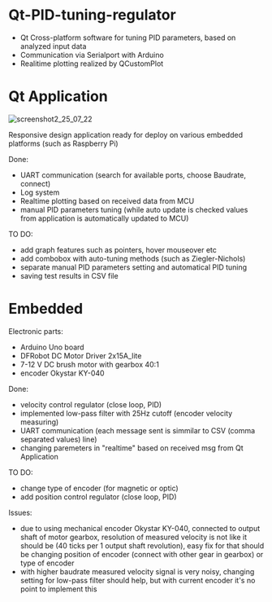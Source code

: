 # Qt-PID-tuning-regulator

- Qt Cross-platform software for tuning PID parameters, based on analyzed input data
- Communication via Serialport with Arduino
- Realitime plotting realized by QCustomPlot


# Qt Application

![screenshot2_25_07_22](https://user-images.githubusercontent.com/106441011/180836256-c61c20fe-4243-49cc-a051-e6ef0023f7b8.png)


Responsive design application ready for deploy on various embedded platforms (such as Raspberry Pi)

Done:
- UART communication (search for available ports, choose Baudrate, connect)
- Log system
- Realtime plotting based on received data from MCU
- manual PID parameters tuning (while auto update is checked values from application is automatically updated to MCU)

TO DO:
- add graph features such as pointers, hover mouseover etc
- add combobox with auto-tuning methods (such as Ziegler-Nichols)
- separate manual PID parameters setting and automatical PID tuning
- saving test results in CSV file


# Embedded

Electronic parts:
- Arduino Uno board
- DFRobot DC Motor Driver 2x15A_lite
- 7-12 V DC brush motor with gearbox 40:1
- encoder Okystar KY-040

Done:
- velocity control regulator (close loop, PID)
- implemented low-pass filter with 25Hz cutoff (encoder velocity measuring)
- UART communication (each message sent is simmilar to CSV (comma separated values) line)
- changing paremeters in "realtime" based on received msg from Qt Application

TO DO:
- change type of encoder (for magnetic or optic)
- add position control regulator (close loop, PID)

Issues:
- due to using mechanical encoder Okystar KY-040, connected to output shaft of motor gearbox, resolution of measured velocity is not like it should be (40 ticks per 1 output shaft revolution), easy fix for that should be changing position of encoder (connect with other gear in gearbox) or type of encoder
- with higher baudrate measured velocity signal is very noisy, changing setting for low-pass filter should help, but with current encoder it's no point to implement this
